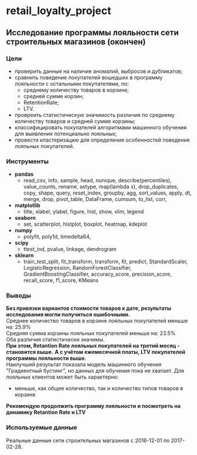 # retail_loyalty_project


## Исследование программы лояльности сети строительных магазинов (окончен)

### Цели
- проверить данные на наличие аномалий, выбросов и дубликатов;
- сравнить поведение покупателей вошедших в программу лояльности с остальными покупателями, по:
    - среднему количеству товаров в корзине;
    - средней сумме корзин;
    - RetentionRate;
    - LTV.
- провреить статистическую значимость различия по среднему количеству товаров и средней сумме корзины;
- классифицировать покупателей алгоритмами машинного обучения для выявления потенциально лояльных;
- провести кластеризацию для определения особенностей поведения лояльных покупателей.

### Инструменты
- **pandas**
    - read_csv, info, sample, head, nunique, describe(percentiles), value_counts, rename, astype, map(lambda x), drop_duplicates, copy, shape, query, reset_index, groupby, agg, sort_values, apply, dt, merge, drop, pivot_table, DataFrame, cumsum, to_list, corr, 
- **matplotlib**
    - title, xlabel, уlabel, figure, hist, show, xlim, legend
- **seaborn**
    - set, scatterplot, histplot, boxplot, heatmap, kdeplot
- **numpy**
    - polyfit, poly1d, timedelta64, 
- **scipy**
    - ttest_ind, pvalue, linkage, dendrogram
- **sklearn**
    - train_test_split, fit_transform, transform, fit, predict, StandardScaler, LogisticRegression, RandomForestClassifier, GradientBoostingClassifier, accuracy_score, precision_score, recall_score, f1_score, KMeans
    
### Выводы
**Без привязки вариантов стоимости товаров к дате, результаты исследования могли получиться ошибочными.**  
Среднее количество товаров в корзине лояльных покупателей меньше на: 25.9%  
Средняя сумма корзины лояльных покупателей меньше на: 23.5%  
Оба различия статистически значимы.  
**При этом, Retantion Rate лояльных покупателей на третий месяц - становится выше.**
**А с учётом ежемесячной платы, LTV покупателей программы лояльности выше.**  
Наилучший результат показала модель машинного обучения "Градиентный бустинг", но данных для обучения пока не хватает.
Для лояльных клиентов может быть характерно:
- меньше, как общее количество, так и количество типов товаров в корзине

**Рекомендую продолжить программу лояльности и посмотреть на динамику Retantion Rate и LTV**
### Используемые данные
Реальные данные сети строительных магазинов с 2016-12-01 по 2017-02-28.
